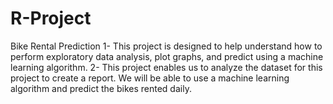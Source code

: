 # R-Project
Bike Rental Prediction
1-	This project is designed to help understand how to perform exploratory data analysis, plot graphs, and predict using a machine learning algorithm.
2-	This project enables us to analyze the dataset for this project to create a report. We will be able to use a machine learning algorithm and predict the bikes rented daily.

